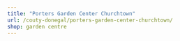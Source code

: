 ```yaml
---
title: "Porters Garden Center Churchtown"
url: /couty-donegal/porters-garden-center-churchtown/
shop: garden centre
---
```

